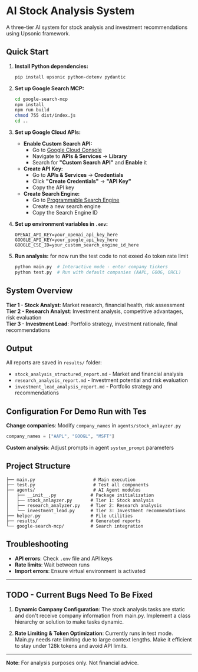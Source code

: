 # AI Stock Analysis System

A three-tier AI system for stock analysis and investment recommendations using Upsonic framework.

## Quick Start

1. **Install Python dependencies:**
   ```bash
   pip install upsonic python-dotenv pydantic
   ```

2. **Set up Google Search MCP:**
   ```bash
   cd google-search-mcp
   npm install
   npm run build
   chmod 755 dist/index.js
   cd ..
   ```

3. **Set up Google Cloud APIs:**
   - **Enable Custom Search API:**
     - Go to [Google Cloud Console](https://console.cloud.google.com/)
     - Navigate to **APIs & Services** → **Library**
     - Search for **"Custom Search API"** and **Enable** it
   - **Create API Key:**
     - Go to **APIs & Services** → **Credentials**
     - Click **"Create Credentials"** → **"API Key"**
     - Copy the API key
   - **Create Search Engine:**
     - Go to [Programmable Search Engine](https://programmablesearchengine.google.com/)
     - Create a new search engine
     - Copy the Search Engine ID

4. **Set up environment variables in `.env`:**
   ```env
   OPENAI_API_KEY=your_openai_api_key_here
   GOOGLE_API_KEY=your_google_api_key_here
   GOOGLE_CSE_ID=your_custom_search_engine_id_here
   ```

5. **Run analysis:**
for now run the test code to not exeed 4o token rate limit
   ```bash
   python main.py  # Interactive mode - enter company tickers
   python test.py  # Run with default companies (AAPL, GOOG, ORCL)
   ```

## System Overview

**Tier 1 - Stock Analyst**: Market research, financial health, risk assessment
**Tier 2 - Research Analyst**: Investment analysis, competitive advantages, risk evaluation  
**Tier 3 - Investment Lead**: Portfolio strategy, investment rationale, final recommendations

## Output

All reports are saved in `results/` folder:
- `stock_analysis_structured_report.md` - Market and financial analysis
- `research_analysis_report.md` - Investment potential and risk evaluation
- `investment_lead_analysis_report.md` - Portfolio strategy and recommendations

## Configuration For Demo Run with Tes

**Change companies**: Modify `company_names` in `agents/stock_anlayzer.py`
```python
company_names = ["AAPL", "GOOGL", "MSFT"]
```

**Custom analysis**: Adjust prompts in agent `system_prompt` parameters

## Project Structure

```
├── main.py                      # Main execution
├── test.py                      # Test all components  
├── agents/                      # AI Agent modules
│   ├── __init__.py             # Package initialization
│   ├── stock_anlayzer.py       # Tier 1: Stock analysis
│   ├── research_analyzer.py    # Tier 2: Research analysis
│   └── investment_lead.py      # Tier 3: Investment recommendations
├── helper.py                   # File utilities
├── results/                    # Generated reports
└── google-search-mcp/          # Search integration
```

## Troubleshooting

- **API errors**: Check `.env` file and API keys
- **Rate limits**: Wait between runs
- **Import errors**: Ensure virtual environment is activated

---

## TODO - Current Bugs Need To Be Fixed

1. **Dynamic Company Configuration**: The stock analysis tasks are static and don't receive company information from main.py. Implement a class hierarchy or solution to make tasks dynamic.

2. **Rate Limiting & Token Optimization**: Currently runs in test mode. Main.py needs rate limiting due to large context lengths. Make it efficient to stay under 128k tokens and avoid API limits.

---

**Note**: For analysis purposes only. Not financial advice.

